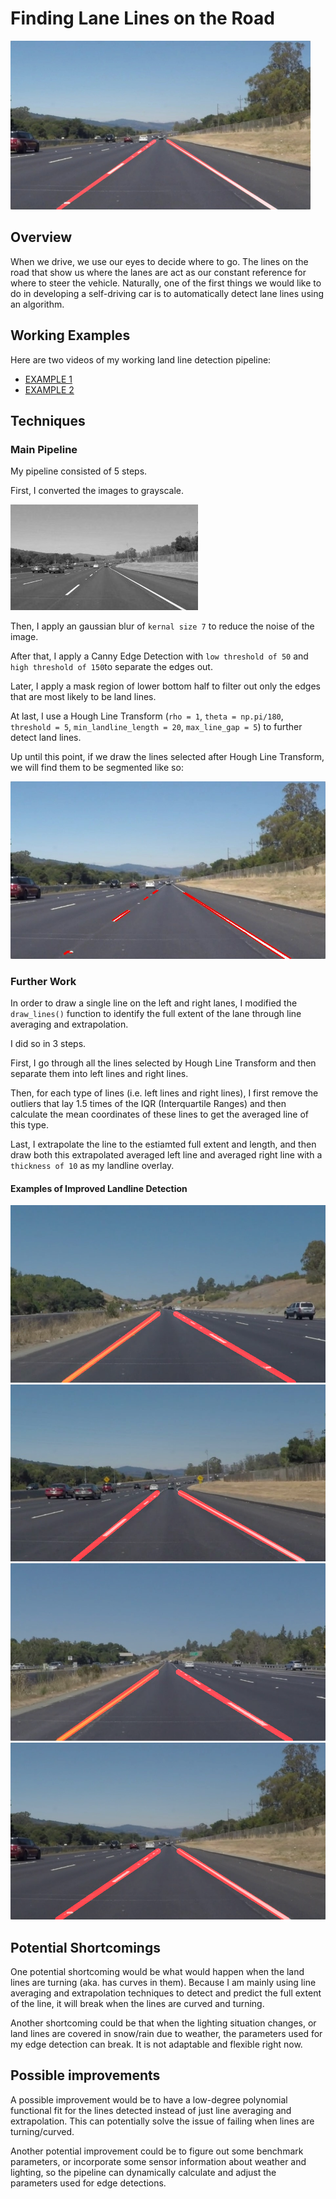 # **Finding Lane Lines on the Road** 

<img src="examples/laneLines_thirdPass.jpg" width="480" alt="Combined Image" />

## Overview
When we drive, we use our eyes to decide where to go.  The lines on the road that show us where the lanes are act as our constant reference for where to steer the vehicle.  Naturally, one of the first things we would like to do in developing a self-driving car is to automatically detect lane lines using an algorithm.

## Working Examples
Here are two videos of my working land line detection pipeline:

- [EXAMPLE 1](https://youtu.be/WvMjKvKvMR0)
- [EXAMPLE 2](https://youtu.be/_ANL75vW-2g)


[//]: # (Image References)

[image1]: ./examples/grayscale.jpg "Grayscale"
[image2]: ./examples/line-segments-example.jpg "Line Segment Example"
[image3]: ./test_images_output/solidYellowCurve.jpg "solidYellowCurve"
[image4]: ./test_images_output/whiteCarLaneSwitch.jpg "whiteCarLaneSwitch"
[image5]: ./test_images_output/solidWhiteCurve.jpg "solidWhiteCurve"
[image6]: ./test_images_output/solidYellowCurve2.jpg "solidYellowCurve2"
[image7]: ./test_images_output/solidYellowLeft.jpg "solidYellowLeft"
[image8]: ./test_images_output/solidWhiteRight.jpg "solidWhiteRight"

## Techniques

### Main Pipeline
My pipeline consisted of 5 steps. 

First, I converted the images to grayscale. 

![alt text][image1]

Then, I apply an gaussian blur of `kernal size 7` to reduce the noise of the image. 

After that, I apply a Canny Edge Detection with `low threshold of 50` and 	`high threshold of 150`to separate the edges out. 

Later, I apply a mask region of lower bottom half to filter out only the edges that are most likely to be land lines. 

At last, I use a Hough Line Transform (`rho = 1`, `theta = np.pi/180`, `threshold = 5`, `min_landline_length = 20`, `max_line_gap = 5`) to further detect land lines.

Up until this point, if we draw the lines selected after Hough Line Transform, we will find them to be segmented like so:

![alt text][image2]

### Further Work

In order to draw a single line on the left and right lanes, I modified the `draw_lines()` function to identify the full extent of the lane through line averaging and extrapolation.

I did so in 3 steps.

First, I go through all the lines selected by Hough Line Transform and then separate them into left lines and right lines.

Then, for each type of lines (i.e. left lines and right lines), I first remove the outliers that lay 1.5 times of the IQR (Interquartile Ranges) and then calculate the mean coordinates of these lines to get the averaged line of this type.

Last, I extrapolate the line to the estiamted full extent and length, and then draw both this extrapolated averaged left line and averaged right line with a `thickness of 10` as my landline overlay.

#### Examples of Improved Landline Detection
![alt text][image3]
![alt text][image5]
![alt text][image7]
![alt text][image8]


## Potential Shortcomings


One potential shortcoming would be what would happen when the land lines are turning (aka. has curves in them). Because I am mainly using line averaging and extrapolation techniques to detect and predict the full extent of the line, it will break when the lines are curved and turning.

Another shortcoming could be that when the lighting situation changes, or land lines are covered in snow/rain due to weather, the parameters used for my edge detection can break. It is not adaptable and flexible right now.


## Possible improvements

A possible improvement would be to have a low-degree polynomial functional fit for the lines detected instead of just line averaging and extrapolation. This can potentially solve the issue of failing when lines are turning/curved.

Another potential improvement could be to figure out some benchmark parameters, or incorporate some sensor information about weather and lighting, so the pipeline can dynamically calculate and adjust the parameters used for edge detections.

